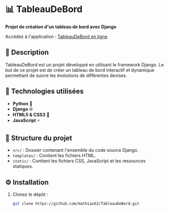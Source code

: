 # 📊 TableauDeBord

**Projet de création d'un tableau de bord avec Django**

Accédez à l'application : [TableauDeBord en ligne](https://mathias62.pythonanywhere.com/days=7&currencies=USD,PHP/)

## 📝 Description
TableauDeBord est un projet développé en utilisant le framework Django. Le but de ce projet est de créer un tableau de bord interactif et dynamique permettant de suivre les évolutions de différentes devises.

## 🚀 Technologies utilisées
- **Python** 🐍
- **Django** 🌐
- **HTML5 & CSS3** 🎨
- **JavaScript** ⚡

## 📂 Structure du projet
- `src/` : Dossier contenant l'ensemble du code source Django.
- `templates/` : Contient les fichiers HTML.
- `static/` : Contient les fichiers CSS, JavaScript et les ressources statiques.

## ⚙️ Installation
1. Clonez le dépôt :
   ```bash
   git clone https://github.com/mathias62/TableauDeBord.git
